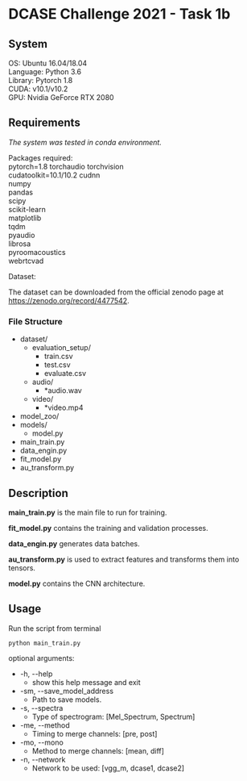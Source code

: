 # DCASE Challenge 2021 - Task 1b

## System

OS: Ubuntu 16.04/18.04  
Language: Python 3.6  
Library: Pytorch 1.8  
CUDA: v10.1/v10.2  
GPU: Nvidia GeForce RTX 2080

## Requirements
*The system was tested in conda environment.*

Packages required:  
pytorch=1.8 torchaudio torchvision  
cudatoolkit=10.1/10.2 cudnn  
numpy  
pandas  
scipy  
scikit-learn  
matplotlib  
tqdm  
pyaudio  
librosa  
pyroomacoustics  
webrtcvad  

Dataset:  

The dataset can be downloaded from the official zenodo page at https://zenodo.org/record/4477542.

### File Structure

* dataset/
    * evaluation_setup/
        * train.csv
        * test.csv
        * evaluate.csv
    * audio/
        * *audio.wav
    * video/
        * *video.mp4
* model_zoo/
* models/
    * model.py
* main_train.py
* data_engin.py
* fit_model.py
* au_transform.py

## Description

**main_train.py** is the main file to run for training.

**fit_model.py** contains the training and validation processes.

**data_engin.py** generates data batches.

**au_transform.py** is used to extract features and transforms them into tensors.

**model.py** contains the CNN architecture.

## Usage

Run the script from terminal  
  
    python main_train.py

optional arguments:
  * -h, --help  
    * show this help message and exit  
  * -sm, --save_model_address  
    * Path to save models.  
  * -s, --spectra   
    * Type of spectrogram: [Mel_Spectrum, Spectrum]  
  * -me, --method  
    * Timing to merge channels: [pre, post]  
  * -mo, --mono  
    * Method to merge channels: [mean, diff]  
  * -n, --network  
    * Network to be used: [vgg_m, dcase1, dcase2]